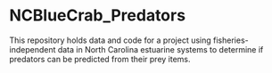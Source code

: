 # NCBlueCrab_Predators

This repository holds data and code for a project using fisheries-independent data in North Carolina estuarine systems to determine if predators can be predicted from their prey items. 

